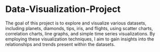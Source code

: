 # Data-Visualization-Project
The goal of this project is to explore and visualize various datasets, including planets, diamonds, tips, iris, and flights, using scatter charts, correlation charts, line graphs, and simple time series visualizations. By employing these visualization techniques, I aim to gain insights into the relationships and trends present within the datasets.
